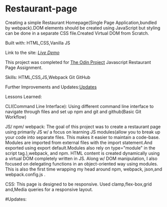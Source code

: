 # Restaurant-page
Creating a simple Restaurant Homepage(Single Page Application,bundled by webpack).DOM elements should be created using JavaScript but styling can be done in a separate CSS file.Created Virtual DOM from Scratch.

Built with:
HTML,CSS,Vanilla JS

Link to the site: <a href="https://prasseskhadka.github.io/Restaurant-page/dist/index.html">_Live Demo_</a>

This project was completed for <a href="https://www.theodinproject.com/">The Odin Project</a> Javascript Restaurant Page Assignment. 

Skills:
HTML,CSS,JS,Webpack
Git GitHub

Further Improvements and Updates:<a href="#updates">Updates</a>

Lessons Learned:

CLI(Command Line Interface):
Using different command line interface to navigate through files and set up npm and git and github(Basic Git Workflow)

JS/ npm/ webpack:
The goal of this project was to create a restaurant page using primarily JS w/ a focus on learning JS modules(allow you to break up your code into separate files. This makes it easier to maintain a code-base. Modules are imported from external files with the import statement.And exported using export default.Modules also rely on type="module" in the script tag.),webpack, and npm. HTML content is created dynamically using a virtual DOM completely written in JS. Along w/ DOM manipulation, I also focused on delegating functions in an object-oriented way using modules. This is also the first time wrapping my head around npm, webpack, json,and webpack.config.js  .

CSS:
This page is designed to be responsive.
Used clamp,flex-box,grid and,Media queries for a responsive layout.

#Updates:




